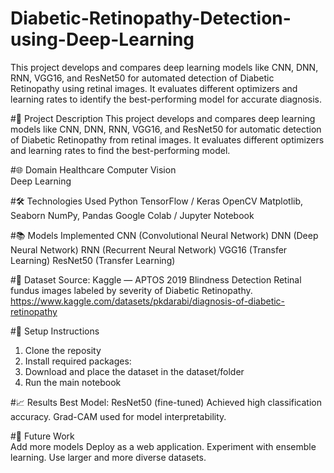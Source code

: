# Diabetic-Retinopathy-Detection-using-Deep-Learning
This project develops and compares deep learning models like CNN, DNN, RNN, VGG16, and ResNet50 for automated detection of Diabetic Retinopathy using retinal images. It evaluates different optimizers and learning rates to identify the best-performing model for accurate diagnosis.

#📄 Project Description
This project develops and compares deep learning models like CNN, DNN, RNN, VGG16, and ResNet50 for automatic detection of Diabetic Retinopathy from retinal images. It evaluates different optimizers and learning rates to find the best-performing model.

#🌐 Domain
  Healthcare
  Computer Vision  
  Deep Learning

#🛠️ Technologies Used
  Python
  TensorFlow / Keras
  OpenCV
  Matplotlib, Seaborn
  NumPy, Pandas
  Google Colab / Jupyter Notebook


#📚 Models Implemented
  CNN (Convolutional Neural Network)
  DNN (Deep Neural Network)
  RNN (Recurrent Neural Network)
  VGG16 (Transfer Learning)
  ResNet50 (Transfer Learning)

#📂 Dataset
  Source: Kaggle — APTOS 2019 Blindness Detection
  Retinal fundus images labeled by severity of Diabetic Retinopathy.
  https://www.kaggle.com/datasets/pkdarabi/diagnosis-of-diabetic-retinopathy


#🚀 Setup Instructions
1. Clone the reposity
2. Install required packages:
3. Download and place the dataset in the dataset/folder
4. Run the main notebook

#📈 Results
  Best Model: ResNet50 (fine-tuned)
  Achieved high classification accuracy.
  Grad-CAM used for model interpretability.

  #🔮 Future Work  
    Add more models
    Deploy as a web application.
    Experiment with ensemble learning.
    Use larger and more diverse datasets.
